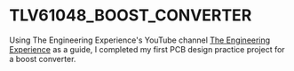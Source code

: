 # TLV61048_BOOST_CONVERTER
Using The Engineering Experience's YouTube channel [The Engineering Experience](https://www.youtube.com/@TheEngineeringExperienceYT) as a guide, 
I completed my first PCB design practice project for a boost converter.
